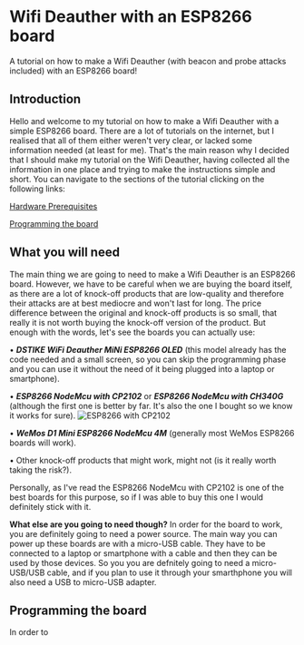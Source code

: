 # Wifi Deauther with an ESP8266 board
A tutorial on how to make a Wifi Deauther (with beacon and probe attacks included) with an ESP8266 board!

## Introduction
Hello and welcome to my tutorial on how to make a Wifi Deauther with a simple ESP8266 board. There are a lot of tutorials on the internet,
but I realised that all of them either weren't very clear, or lacked some information needed (at least for me). That's the main reason why
I decided that I should make my tutorial on the Wifi Deauther, having collected all the information in one place and trying to make the
instructions simple and short. You can navigate to the sections of the tutorial clicking on the following links:

[Hardware Prerequisites](#What-you-will-need)

[Programming the board](#Programming-the-board)

## What you will need
The main thing we are going to need to make a Wifi Deauther is an ESP8266 board. However, we have to be careful when we are buying the
board itself, as there are a lot of knock-off products that are low-quality and therefore their attacks are at best mediocre and won't last
for long. The price difference between the original and knock-off products is so small, that really it is not worth buying the knock-off
version of the product. But enough with the words, let's see the boards you can actually use:

• ***DSTIKE WiFi Deauther MiNi ESP8266 OLED*** (this model already has the code needed and a small screen, so you can skip the programming
phase and you can use it without the need of it being plugged into a laptop or smartphone).

• ***ESP8266 NodeMcu with CP2102*** or ***ESP8266 NodeMcu with CH340G*** (although the first one is better by far. It's also the one I
bought so we know it works for sure).
![ESP8266 with CP2102](https://github.com/John-Athanasopoulos/Wifi-Deauther-ESP8266/blob/master/Pictures/NodeMcu-Lua-CP2102-1.jpg)

• ***WeMos D1 Mini ESP8266 NodeMcu 4M*** (generally most WeMos ESP8266 boards will work).

• Other knock-off products that might work, might not (is it really worth taking the risk?).

Personally, as I've read the ESP8266 NodeMcu with CP2102 is one of the best boards for this purpose, so if I was able to buy this one I
would definitely stick with it.

**What else are you going to need though?**
In order for the board to work, you are definitely going to need a power source. The main way you can power up these boards are with a
micro-USB cable. They have to be connected to a laptop or smartphone with a cable and then they can be used by those devices. So you
you are defnitely going to need a micro-USB/USB cable, and if you plan to use it through your smarthphone you will also need a
USB to micro-USB adapter.

## Programming the board
In order to 
